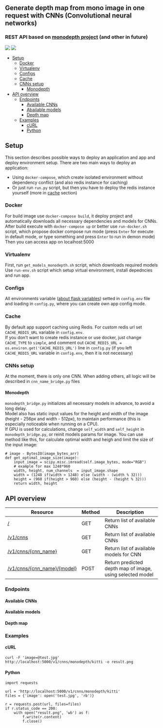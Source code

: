 ## Generate depth map from mono image in one request with CNNs (Convolutional neural networks)
### REST API based on [monodepth project](https://github.com/mrharicot/monodepth) (and other in future)

![](../assets/example.jpeg) ![](../assets/example_depth.png) 
<!-- TOC depthFrom:1 depthTo:3 withLinks:1 updateOnSave:1 orderedList:0 -->
* [Setup](#setup)
  - [Docker](#docker)
  - [Virtualenv](#virtualenv)
  - [Configs](#configs)
  - [Cache](#cache)
  - [CNNs setup](#cnns-setup)
    - [Monodepth](#monodepth)
* [API overview](#api-overview)
  - [Endpoints](#endpoints)
    - [Available CNNs](#available-cnns)
    - [Abailable models](#available-models)
    - [Depth map](#depth-map)
  - [Examples](#examples)
    - [cURL](#curl)
    - [Python](#python)
<!-- /TOC -->

## Setup
This section describes possible ways to deploy an application and app and deploy environment setup.
There are two main ways to deploy an application: 
* Using `docker-compose`, which create isolated environment without dependency conflict (and also redis instance for caching)
* Or just run `run.py` script, but then you have to deploy the redis instance yourself (more in [cache](#cache) section)
  
### Docker
For build image use `docker-compose build`, it deploy project and automatically downloads all necessary dependencies and models for CNNs.  
After build execute with `docker-compose up` or better use `run-docker.sh` script, which propose docker compose run mode (press `Enter` for execute in default mode, or type something and press `Enter` to run in demon mode)  
Then you can access app on localhost:5000
### Virtualenv
First, run `get_models_monodepth.sh` script, which downloads required models 
Use `run-env.sh` script which setup virtual environment, install depedncies and run app.
### Configs
All environments variable ([about flask variables](http://flask.pocoo.org/docs/1.0/config/)) setted in `config.env` file and loading in `config.py`, where you can create own app config mode.
### Cache
By default app support caching using Redis. For custom redis url set `CACHE_REDIS_URL` variable in `config.env`.  
If you don't want to create redis instance or use docker, just change `CACHE_TYPE` to `simple`, and comment out 
`CACHE_REDIS_URL = os.environ.get('CACHE_REDIS_URL')` line in `config.py` (if you left `CACHE_REDIS_URL` variable in `config.env`, then it is not necessary)
### CNNs setup
At the moment, there is only one CNN. When adding others, all logic will be described in `cnn_name_bridge.py` files
#### Monodepth
`monodepth_bridge.py` initializes all necessary models in advance, to avoid a long delay.  
Model also has static input values for the height and width of the image (height - 256px and width - 512px), to maintain performance (this is especially noticeable when running on a CPU).  
If GPU is used for calculations, change `self_width` and `self_height` in `monodepth_bridge.py`, or reinit models params for image. You can use method like this, for calculate optimal width and heigh and limit the size of the input image:  
```
# image - BytesIO(image_bytes_arr)
def get_optimal_image_size(image):
    input_image = scipy.misc.imread(self.image_bytes, mode="RGB")
    # example for max 1248*960
    width, height, num_channels  = input_image.shape
    width = (1248 if(width > 1248) else (width - (width % 32)))
    height = (960 if(height > 960) else (height - (height % 32)))
    return width, height
```
## API overview  

| Resource| Method | Description |
| --------| --------|--------|
| [/](#available-cnns)|GET|Return list of available CNNs|
| [/v1/cnns](#available-cnns)|GET|Return list of available CNNs|
| [/v1/cnns/{cnn_name}](#available-models)|GET|Return list of available models for CNN|
| [/v1/cnns/{cnn_name}/{model}](#depth-map)|POST|Return predicted depth map of image, using selected model|

### Endpoints 

#### Available CNNs  

#### Available models

#### Depth map

### Examples  

#### cURL
```
curl -F 'image=@test.jpg' http://localhost:5000/v1/cnns/monodepth/kitti -o result.png
```
#### Python
``` 
import requests

url = 'http://localhost:5000/v1/cnns/monodepth/kitti'
files = {'image': open('test.jpg', 'rb')}

r = requests.post(url, files=files)
if r.status_code == 200:
    with open("result.png", 'wb') as f:
        f.write(r.content)
        f.close()      
```
